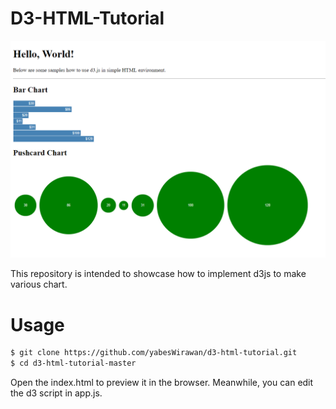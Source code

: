 # D3-HTML-Tutorial

![D3.js HTML Example](img/Screenshot_1.png)

This repository is intended to showcase how to implement d3js to make various chart.

# Usage

```bash
$ git clone https://github.com/yabesWirawan/d3-html-tutorial.git
$ cd d3-html-tutorial-master
```

Open the index.html to preview it in the browser. Meanwhile, you can edit the d3 script in app.js.